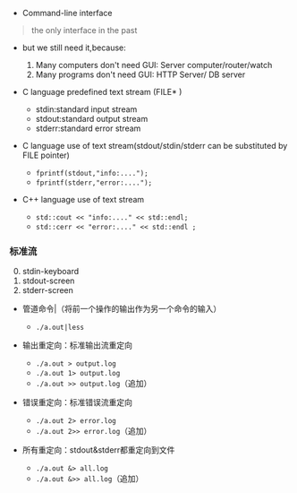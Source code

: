* Command-line interface
> the only interface in the past
* but we still need it,because:
    1. Many computers don't need GUI: Server computer/router/watch
    2.  Many programs don't need GUI: HTTP Server/ DB server

* C language predefined text stream (FILE* )
    * stdin:standard input stream
    * stdout:standard output stream
    * stderr:standard error stream

* C language use of text stream(stdout/stdin/stderr can be substituted by FILE pointer)
    * `fprintf(stdout,"info:....");`
    * `fprintf(stderr,"error:....");`
* C++ language use of text stream
    * `std::cout << "info:...." << std::endl;`
    * `std::cerr << "error:...." << std::endl ;`


### 标准流
0. stdin-keyboard
1. stdout-screen
2. stderr-screen

* 管道命令|（将前一个操作的输出作为另一个命令的输入）
    * `./a.out|less`

* 输出重定向：标准输出流重定向
    * `./a.out > output.log`
    * `./a.out 1> output.log`
    * `./a.out >> output.log`（追加）

* 错误重定向：标准错误流重定向
    * `./a.out 2> error.log`
    * `./a.out 2>> error.log`（追加）

* 所有重定向：stdout&stderr都重定向到文件
    * `./a.out &> all.log`
    * `./a.out &>> all.log`（追加）

